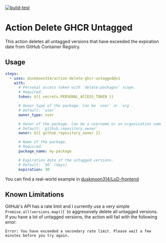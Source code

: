 [![build-test](https://github.com/duskmoon314/action-delete-ghcr-untagged/actions/workflows/test.yml/badge.svg)](https://github.com/duskmoon314/action-delete-ghcr-untagged/actions/workflows/test.yml)

# Action Delete GHCR Untagged

This action deletes all untagged versions that have exceeded the expiration date from GitHub Container Registry.

## Usage

```yaml
steps:
  - uses: duskmoon314/action-delete-ghcr-untagged@v1
    with:
      # Personal access token with `delete:packages` scope.
      # Required.
      token: ${{ secrets.PERSONAL_ACCESS_TOKEN }}

      # Owner type of the package. Can be `user` or `org`.
      # Default: `user`
      owner_type: user

      # Owner of the package. Can be a username or an organization name.
      # Default: `github.repository_owner`
      owner: ${{ github.repository_owner }}

      # Name of the package.
      # Required.
      package_name: my-package

      # Expiration date of the untagged versions.
      # Default: `30` (days)
      expiration: 30
```

You can find a real-world example in [duskmoon314/LoD-frontend](https://github.com/duskmoon314/LoD-frontend/blob/main/.github/workflows/docker.yaml#L45-L53)

## Known Limitations

GitHub's API has a rate limit and I currently use a very simple `Promise.all(versions.map()`)` to aggressively delete all untagged versions. If you have a lot of untagged versions, the action will fail with the following error:

```text
Error: You have exceeded a secondary rate limit. Please wait a few minutes before you try again.
```
